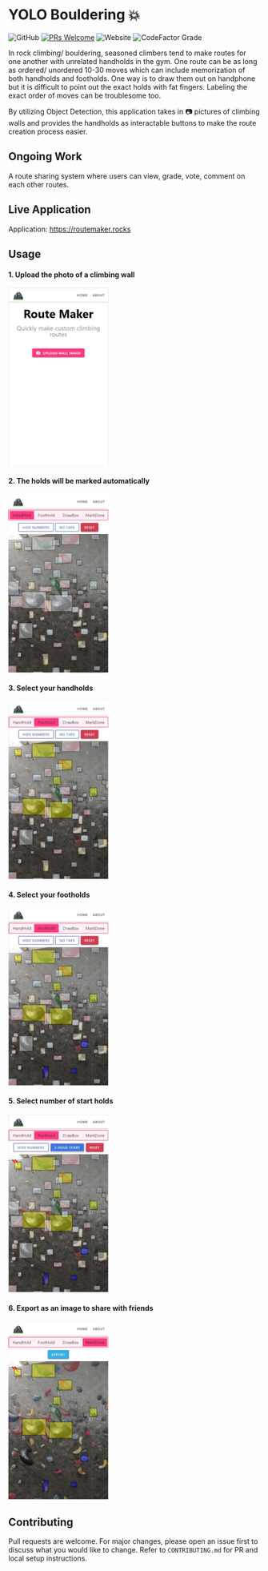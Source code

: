 # YOLO Bouldering :boom:

![GitHub](https://img.shields.io/github/license/yarkhinephyo/yolo_bouldering?style=flat-square) [![PRs Welcome](https://img.shields.io/badge/PRs-welcome-brightgreen.svg?style=flat-square)](http://makeapullrequest.com) ![Website](https://img.shields.io/website?style=flat-square&url=https%3A%2F%2Froutemaker.rocks) ![CodeFactor Grade](https://img.shields.io/codefactor/grade/github/nandium/RouteMaker?style=flat-square)

In rock climbing/ bouldering, seasoned climbers tend to make routes for one another with unrelated handholds in the gym. One route can be as long as ordered/ unordered 10-30 moves which can include memorization of both handholds and footholds. One way is to draw them out on handphone but it is difficult to point out the exact holds with fat fingers. Labeling the exact order of moves can be troublesome too.

By utilizing Object Detection, this application takes in :camera: pictures of climbing walls and provides the handholds as interactable buttons to make the route creation process easier.

## Ongoing Work

A route sharing system where users can view, grade, vote, comment on each other routes.

## Live Application

Application: https://routemaker.rocks

## Usage

#### 1. Upload the photo of a climbing wall

<img src="https://raw.githubusercontent.com/nandium/RouteMaker/main/docs/Screenshot_1.jpg" width="200" />

#### 2. The holds will be marked automatically

<img src="https://raw.githubusercontent.com/nandium/RouteMaker/main/docs/Screenshot_2.jpg" width="200" />

#### 3. Select your handholds

<img src="https://raw.githubusercontent.com/nandium/RouteMaker/main/docs/Screenshot_3.jpg" width="200" />

#### 4. Select your footholds

<img src="https://raw.githubusercontent.com/nandium/RouteMaker/main/docs/Screenshot_4.jpg" width="200" />

#### 5. Select number of start holds

<img src="https://raw.githubusercontent.com/nandium/RouteMaker/main/docs/Screenshot_5.jpg" width="200" />

#### 6. Export as an image to share with friends

<img src="https://raw.githubusercontent.com/nandium/RouteMaker/main/docs/Screenshot_6.jpg" width="200" />

## Contributing

Pull requests are welcome. For major changes, please open an issue first to discuss what you would like to change. Refer to `CONTRIBUTING.md` for PR and local setup instructions.
